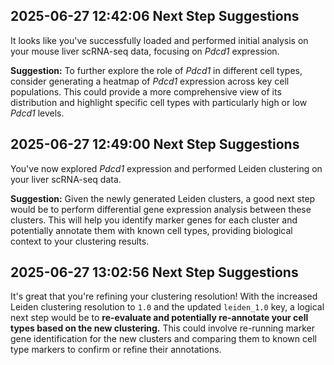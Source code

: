 ## 2025-06-27 12:42:06 Next Step Suggestions 

It looks like you've successfully loaded and performed initial analysis on your mouse liver scRNA-seq data, focusing on *Pdcd1* expression.

**Suggestion:** To further explore the role of *Pdcd1* in different cell types, consider generating a heatmap of *Pdcd1* expression across key cell populations. This could provide a more comprehensive view of its distribution and highlight specific cell types with particularly high or low *Pdcd1* levels.

## 2025-06-27 12:49:00 Next Step Suggestions 

You've now explored *Pdcd1* expression and performed Leiden clustering on your liver scRNA-seq data.

**Suggestion:** Given the newly generated Leiden clusters, a good next step would be to perform differential gene expression analysis between these clusters. This will help you identify marker genes for each cluster and potentially annotate them with known cell types, providing biological context to your clustering results.

## 2025-06-27 13:02:56 Next Step Suggestions 

It's great that you're refining your clustering resolution! With the increased Leiden clustering resolution to `1.0` and the updated `leiden_1.0` key, a logical next step would be to **re-evaluate and potentially re-annotate your cell types based on the new clustering.** This could involve re-running marker gene identification for the new clusters and comparing them to known cell type markers to confirm or refine their annotations.

